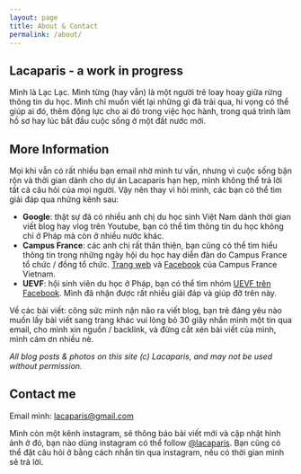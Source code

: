 ```yaml
---
layout: page
title: About & Contact
permalink: /about/
---
```


## Lacaparis - a work in progress

Mình là Lạc Lạc. Mình từng (hay vẫn) là một người trẻ loay hoay giữa rừng thông tin du học. Mình chỉ muốn viết lại những gì đã trải qua, hi vọng có thể giúp ai đó, thêm động lực cho ai đó trong việc học hành, trong quá trình làm hồ sơ hay lúc bắt đầu cuộc sống ở một đất nước mới.

## More Information

Mọi khi vẫn có rất nhiều bạn email nhờ mình tư vấn, nhưng vì cuộc sống bận rộn và thời gian dành cho dự án Lacaparis hạn hẹp, mình không thể trả lời tất cả câu hỏi của mọi người. Vậy nên thay vì hỏi mình, các bạn có thể tìm giải đáp qua những kênh sau:

- <b>Google</b>: thật sự đã có nhiều anh chị du học sinh Việt Nam dành thời gian viết blog hay vlog trên Youtube, bạn có thể tìm thông tin du học không chỉ ở Pháp mà còn ở nhiều nước khác.
- <b>Campus France</b>: các anh chị rất thân thiện, bạn cũng có thể tìm hiểu thông tin trong những ngày hội du học hay diễn đàn do Campus France tổ chức / đồng tổ chức. <a href="http://www.vietnam.campusfrance.org" target="_blank" rel="nofollow">Trang web</a> và <a href="https://www.facebook.com/CampusFranceVietnam/" target="_blank" rel="nofollow">Facebook</a> của Campus France Vietnam.
- <b>UEVF</b>: hội sinh viên du học ở Pháp, bạn có thể tìm nhóm <a href="https://www.facebook.com/groups/uevf.org/" target="_blank" rel="nofollow">UEVF trên Facebook</a>. Mình đã nhận được rất nhiều giải đáp và giúp đỡ trên này. 


Về các bài viết: công sức mình nặn não ra viết blog, bạn trẻ đáng yêu nào muốn lấy bài viết sang trang khác vui lòng bỏ 30 giây nhắn mình một tin qua email, cho mình xin nguồn / backlink, và đừng cắt xén bài viết của mình, mình cám ơn nhiều nè.

<em>All blog posts & photos on this site (c) Lacaparis, and may not be used without permission.</em>

## Contact me

Email mình: [lacaparis@gmail.com](mailto:lacaparis@gmail.com)

Mình còn một kênh instagram, sẽ thông báo bài viết mới và cập nhật hình ảnh ở đó, bạn nào dùng instagram có thể follow <a href="https://www.instagram.com/lacaparis/" target="_blank">@lacaparis</a>. Bạn cũng có thể đặt câu hỏi ở bằng cách nhắn tin qua instagram, nếu có thời gian mình sẽ trả lời.
